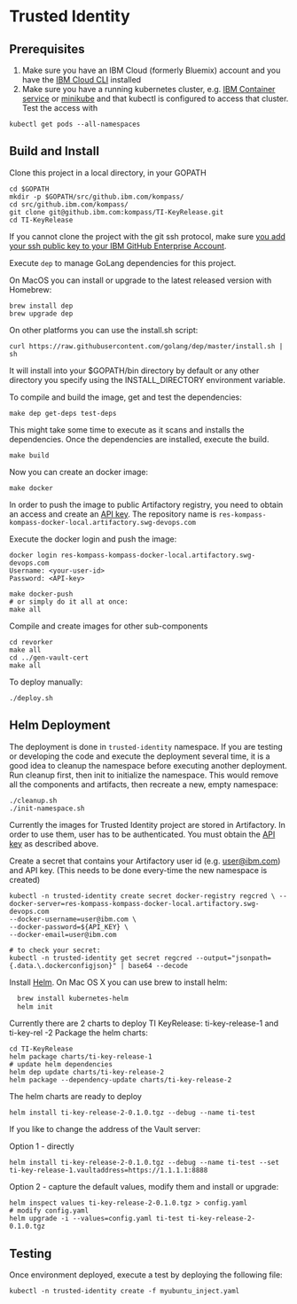 # Trusted Identity

## Prerequisites

1. Make sure you have an IBM Cloud (formerly Bluemix) account and you have the [IBM Cloud CLI](https://console.bluemix.net/docs/cli/reference/bluemix_cli/get_started.html#getting-started) installed
2. Make sure you have a running kubernetes cluster, e.g.
[IBM Container service](https://console.bluemix.net/docs/containers/container_index.html#container_index) or [minikube](https://github.com/kubernetes/minikube) and that kubectl is configured to access that cluster. Test the access with
```console
kubectl get pods --all-namespaces
```

## Build and Install
Clone this project in a local directory, in your GOPATH

```console
cd $GOPATH
mkdir -p $GOPATH/src/github.ibm.com/kompass/
cd src/github.ibm.com/kompass/
git clone git@github.ibm.com:kompass/TI-KeyRelease.git
cd TI-KeyRelease
```
If you cannot clone the project with the git ssh protocol, make sure [you add your
ssh public key to your IBM GitHub Enterprise Account](https://help.github.com/enterprise/2.13/user/articles/adding-a-new-ssh-key-to-your-github-account/).

Execute `dep` to manage GoLang dependencies for this project.

On MacOS you can install or upgrade to the latest released version with Homebrew:

```console
brew install dep
brew upgrade dep
```

On other platforms you can use the install.sh script:

```
curl https://raw.githubusercontent.com/golang/dep/master/install.sh | sh
```

It will install into your $GOPATH/bin directory by default or any other directory you specify using the INSTALL_DIRECTORY environment variable.

To compile and build the image, get and test the dependencies:

```console
make dep get-deps test-deps
```
This might take some time to execute as it scans and installs the dependencies.
Once the dependencies are installed, execute the build.

```console
make build
```
Now you can create an docker image:

```console
make docker
```

In order to push the image to public Artifactory registry, you need to obtain an
access and create an [API key](https://pages.github.ibm.com/TAAS/tools_guide/artifactory/authentication/#authenticating-using-an-api-key). The repository name is `res-kompass-kompass-docker-local.artifactory.swg-devops.com`

Execute the docker login and push the image:

```console
docker login res-kompass-kompass-docker-local.artifactory.swg-devops.com
Username: <your-user-id>
Password: <API-key>

make docker-push
# or simply do it all at once:
make all
```

Compile and create images for other sub-components

```console
cd revorker
make all
cd ../gen-vault-cert
make all
```

To deploy manually:

```console
./deploy.sh
```

## Helm Deployment
The deployment is done in `trusted-identity` namespace. If you are testing or developing
the code and execute the deployment several time, it is a good idea to cleanup the namespace before executing another deployment. Run cleanup first, then init to initialize the namespace.
This would remove all the components and artifacts, then recreate a new, empty namespace:

```console
./cleanup.sh
./init-namespace.sh
```

Currently the images for Trusted Identity project are stored in Artifactory. In order to
use them, user has to be authenticated. You must obtain the [API key](https://pages.github.ibm.com/TAAS/tools_guide/artifactory/authentication/#authenticating-using-an-api-key)
as described above.

Create a secret that contains your Artifactory user id (e.g. user@ibm.com) and API key.
(This needs to be done every-time the new namespace is created)

```console
kubectl -n trusted-identity create secret docker-registry regcred \ --docker-server=res-kompass-kompass-docker-local.artifactory.swg-devops.com
--docker-username=user@ibm.com \
--docker-password=${API_KEY} \
--docker-email=user@ibm.com

# to check your secret:
kubectl -n trusted-identity get secret regcred --output="jsonpath={.data.\.dockerconfigjson}" | base64 --decode
```

Install [Helm](https://github.com/kubernetes/helm/blob/master/docs/install.md). On Mac OS X you can use brew to install helm:
```bash
  brew install kubernetes-helm
  helm init
```

Currently there are 2 charts to deploy TI KeyRelease: ti-key-release-1 and ti-key-rel
-2
Package the helm charts:
```console
cd TI-KeyRelease
helm package charts/ti-key-release-1
# update helm dependencies
helm dep update charts/ti-key-release-2
helm package --dependency-update charts/ti-key-release-2
```

The helm charts are ready to deploy

```console
helm install ti-key-release-2-0.1.0.tgz --debug --name ti-test
```

If you like to change the address of the Vault server:

Option 1 - directly
```console
helm install ti-key-release-2-0.1.0.tgz --debug --name ti-test --set ti-key-release-1.vaultaddress=https://1.1.1.1:8888

```

Option 2 - capture the default values, modify them and install or upgrade:
```console
helm inspect values ti-key-release-2-0.1.0.tgz > config.yaml
# modify config.yaml
helm upgrade -i --values=config.yaml ti-test ti-key-release-2-0.1.0.tgz
```

## Testing
Once environment deployed, execute a test by deploying the following file:
```console
kubectl -n trusted-identity create -f myubuntu_inject.yaml
```
